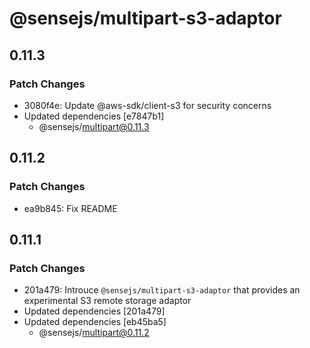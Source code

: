 # @sensejs/multipart-s3-adaptor

## 0.11.3

### Patch Changes

- 3080f4e: Update @aws-sdk/client-s3 for security concerns
- Updated dependencies [e7847b1]
  - @sensejs/multipart@0.11.3

## 0.11.2

### Patch Changes

- ea9b845: Fix README

## 0.11.1

### Patch Changes

- 201a479: Introuce `@sensejs/multipart-s3-adaptor` that provides an experimental S3 remote storage adaptor
- Updated dependencies [201a479]
- Updated dependencies [eb45ba5]
  - @sensejs/multipart@0.11.2

